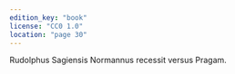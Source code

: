 ```yaml
---
edition_key: "book"
license: "CC0 1.0"
location: "page 30"
---
```

Rudolphus Sagiensis Normannus recessit versus
Pragam.
